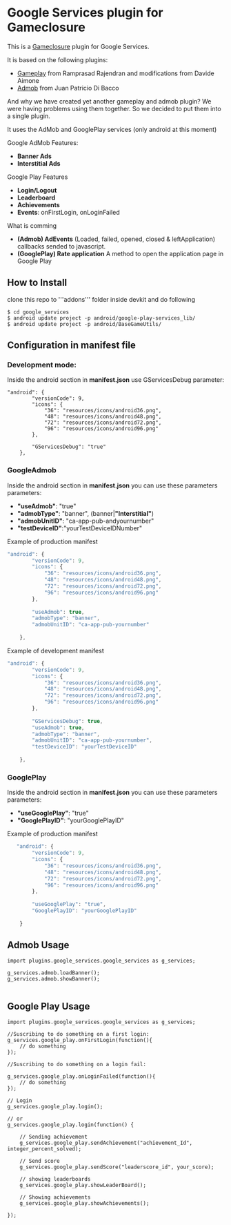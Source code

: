 Google Services plugin for Gameclosure
=============

This is a [Gameclosure](http://www.gameclosure.com) plugin for Google Services.

It is based on the following plugins:
  * [Gameplay](https://github.com/hashcube/gameplay) from Ramprasad Rajendran and modifications from Davide Aimone
  * [Admob](https://github.com/jpdibacco/gameclosure) from Juan Patricio Di Bacco

And why we have created yet another gameplay and admob plugin? We were having problems using them together. So we decided to put them into a single plugin.

It uses the AdMob and GooglePlay services (only android at this moment)

Google AdMob Features:
  * **Banner Ads**
  * **Interstitial Ads**
  
Google Play Features
  * **Login/Logout**
  * **Leaderboard**
  * **Achievements**
  * **Events**: onFirstLogin, onLoginFailed
  
What is comming 
  * **(Admob) AdEvents** (Loaded, failed, opened, closed & leftApplication) callbacks sended to javascript.
  * **(GooglePlay) Rate application** A method to open the application page in Google Play
  
How to Install
-------------
clone this repo to '''addons''' folder inside devkit and do following
```
$ cd google_services
$ android update project -p android/google-play-services_lib/
$ android update project -p android/BaseGameUtils/
```

Configuration in manifest file
-------------

### Development mode:

Inside the android section in **manifest.json** use GServicesDebug parameter:
```
"android": {
		"versionCode": 9,
		"icons": {
			"36": "resources/icons/android36.png",
			"48": "resources/icons/android48.png",
			"72": "resources/icons/android72.png",
			"96": "resources/icons/android96.png"
		},
		
		"GServicesDebug": "true"
	},
```



### GoogleAdmob

Inside the android section in **manifest.json** you can use these parameters parameters:

  * **"useAdmob"**: "true"
  * **"admobType"**: "banner", (banner|**"Interstitial"**)
  * **"admobUnitID"**: "ca-app-pub-andyournumber"
  * **"testDeviceID"**:"yourTestDeviceIDNumber"

Example of production manifest
```js
"android": {
		"versionCode": 9,
		"icons": {
			"36": "resources/icons/android36.png",
			"48": "resources/icons/android48.png",
			"72": "resources/icons/android72.png",
			"96": "resources/icons/android96.png"
		},
		
		"useAdmob": true,
		"admobType": "banner",
		"admobUnitID": "ca-app-pub-yournumber"
		
	},
```

Example of development manifest
```js
"android": {
		"versionCode": 9,
		"icons": {
			"36": "resources/icons/android36.png",
			"48": "resources/icons/android48.png",
			"72": "resources/icons/android72.png",
			"96": "resources/icons/android96.png"
		},
		
		"GServicesDebug": true,
		"useAdmob": true,
		"admobType": "banner",
		"admobUnitID": "ca-app-pub-yournumber",
		"testDeviceID": "yourTestDeviceID"
		
	},
```


### GooglePlay

Inside the android section in **manifest.json** you can use these parameters parameters:

  * **"useGooglePlay"**: "true"
  * **"GooglePlayID"**: "yourGooglePlayID"

Example of production manifest
```js
   "android": {
		"versionCode": 9,
		"icons": {
			"36": "resources/icons/android36.png",
			"48": "resources/icons/android48.png",
			"72": "resources/icons/android72.png",
			"96": "resources/icons/android96.png"
		},
		
		"useGooglePlay": "true",
		"GooglePlayID": "yourGooglePlayID"
		
	}
```

Admob Usage
-------------

```
import plugins.google_services.google_services as g_services;

g_services.admob.loadBanner();
g_services.admob.showBanner();


```

Google Play Usage
-------------

```
import plugins.google_services.google_services as g_services;

//Suscribing to do something on a first login:
g_services.google_play.onFirstLogin(function(){
	// do something
});

//Suscribing to do something on a login fail:

g_services.google_play.onLoginFailed(function(){
	// do something
});  

// Login
g_services.google_play.login();

// or
g_services.google_play.login(function() {

	// Sending achievement
	g_services.google_play.sendAchievement("achievement_Id", integer_percent_solved);
	
	// Send score
	g_services.google_play.sendScore("leaderscore_id", your_score);
	
	// showing leaderboards
	g_services.google_play.showLeaderBoard();
	
	// Showing achievements
	g_services.google_play.showAchievements();

});

```